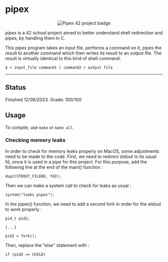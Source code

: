 # pipex

<p align="center">
  <img src="https://github.com/ArenKae/42-badges/blob/main/pipexe.png" alt="Pipex 42 project badge"/>
</p>

pipex is a 42 school project aimed to better understand shell redirection and pipes, by handling them in C.

This pipex program takes an input file, performs a command on it, pipes the result to another command which then writes its result to an output file. The result is virtually identical to this kind of shell command:
```
$ < input_file command1 | command2 > output file
```

---

## Status
Finished 12/06/2023. Grade: 100/100

## Usage
To compile, use ```make``` or ```make all```.

### Checking memory leaks
In order to check for memory leaks properly on MacOS, some adjustments need to be made to the code. First, we need to redirect stdout to its usual fd, since it is used in a pipe for this project. For this purpose, add the following line at the end of the main() function :
```
dup2(STDOUT_FILENO, fd2);
```
Then we can make a system call to check for leaks as usual :
```
system("leaks pipex");
```
In the pipex() function, we need to add a second fork in order for the stdout to work properly :
```
pid_t pid2;

[...]

pid2 = fork();
```
Then, replace the "else" statement with :
```
if (pid2 == CHILD)
```

